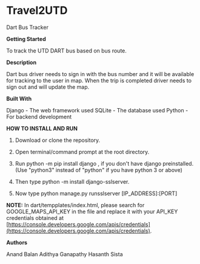 # Travel2UTD
Dart Bus Tracker

**Getting Started**

To track the UTD DART bus based on bus route.

**Description**

Dart bus driver needs to sign in with the bus number and it will be available for tracking to the user in map.
When the trip is completed driver needs to sign out and will update the map.

**Built With**

Django - The web framework used
SQLite - The database used
Python - For backend development

**HOW TO INSTALL AND RUN**
1. Download or clone the repository.

2. Open terminal/command prompt at the root directory.

3. Run python -m pip install django , if you don't have django preinstalled. (Use "python3" instead of "python" if you have python 3 or above)

4. Then type python -m install django-sslserver.

5. Now type python manage.py runsslserver [IP_ADDRESS]:[PORT]

**NOTE:** In dart/tempplates/index.html, please search for GOOGLE_MAPS_API_KEY in the file and replace it with your API_KEY credentials obtained at [https://console.developers.google.com/apis/credentials](https://console.developers.google.com/apis/credentials).

**Authors**

Anand Balan
Adithya Ganapathy
Hasanth Sista

